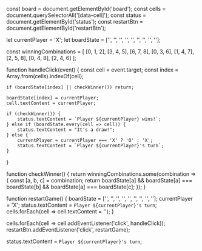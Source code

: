 const board = document.getElementById('board');
const cells = document.querySelectorAll('[data-cell]');
const status = document.getElementById('status');
const restartBtn = document.getElementById('restartBtn');

let currentPlayer = 'X';
let boardState = ['', '', '', '', '', '', '', '', ''];

const winningCombinations = [
    [0, 1, 2],
    [3, 4, 5],
    [6, 7, 8],
    [0, 3, 6],
    [1, 4, 7],
    [2, 5, 8],
    [0, 4, 8],
    [2, 4, 6]
];

function handleClick(event) {
    const cell = event.target;
    const index = Array.from(cells).indexOf(cell);

    if (boardState[index] || checkWinner()) return;

    boardState[index] = currentPlayer;
    cell.textContent = currentPlayer;

    if (checkWinner()) {
        status.textContent = `Player ${currentPlayer} wins!`;
    } else if (boardState.every(cell => cell)) {
        status.textContent = "It's a draw!";
    } else {
        currentPlayer = currentPlayer === 'X' ? 'O' : 'X';
        status.textContent = `Player ${currentPlayer}'s turn`;
    }
}

function checkWinner() {
    return winningCombinations.some(combination => {
        const [a, b, c] = combination;
        return boardState[a] && boardState[a] === boardState[b] && boardState[a] === boardState[c];
    });
}

function restartGame() {
    boardState = ['', '', '', '', '', '', '', '', ''];
    currentPlayer = 'X';
    status.textContent = `Player ${currentPlayer}'s turn`;
    cells.forEach(cell => cell.textContent = '');
}

cells.forEach(cell => cell.addEventListener('click', handleClick));
restartBtn.addEventListener('click', restartGame);

status.textContent = `Player ${currentPlayer}'s turn`;
